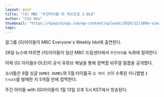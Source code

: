 ```yaml
---
layout: post
title: "(G) MBC '주간아이돌'의 게스트로 I-DLE"
author: "CSS Dev"
thumbnail: "https://kpopchingu.com/wp-content/uploads/2020/12/300m-views-2020-12-28T143712.846-890x512.png"
tags: 
---
```



걸그룹 (G)아이들이 MBC Everyone`s Weekly Idol에 출연한다.

28일 뉴스에 따르면 (지)아이들이 일산 MBC 드림센터에서 `주간아이돌` 녹화에 참여한다.

어제 (G) 아이들(I-DLE)이 공식 유튜브 채널을 통해 컴백할 비주얼 필름을 공개했다.

소녀들은 8월 싱글 `DUMDI DUMDi`와 5월 타이틀곡 `오 마이 갓`이 수록된 미니앨범 `I trust`를 발매한 지 5개월 만에 컴백한다.

주간 아이돌 with (G)아이들이 1월 13일 오후 5시 KST에서 방송된다.